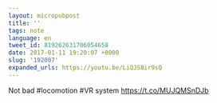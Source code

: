 ```yaml
---
layout: micropubpost
title: ''
tags: note
language: en
tweet_id: 819262631706054658
date: 2017-01-11 19:20:07 +0000
slug: '192007'
expanded_urls: https://youtu.be/LiQJS8ir9sQ
---
```

Not bad #locomotion #VR system https://t.co/MUJQMSnDJb
